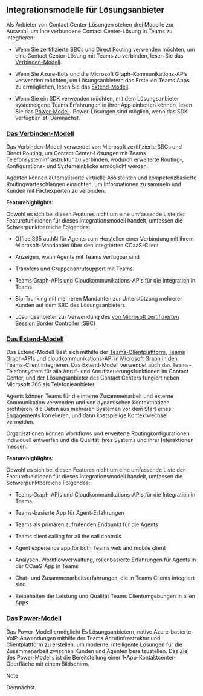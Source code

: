 ## <a name="integration-models-for-solution-providers"></a>Integrationsmodelle für Lösungsanbieter

<a name="steps"></a>

Als Anbieter von Contact Center-Lösungen stehen drei Modelle zur Auswahl, um Ihre verbundene Contact Center-Lösung in Teams zu integrieren:

- Wenn Sie zertifizierte SBCs und Direct Routing verwenden möchten, um eine Contact Center-Lösung mit Teams zu verbinden, lesen Sie das [Verbinden-Modell](?tabs=connect#steps).

- Wenn Sie Azure-Bots und die Microsoft Graph-Kommunikations-APIs verwenden möchten, um Lösungsanbietern das Erstellen Teams Apps zu ermöglichen, lesen Sie das [Extend-Modell](?tabs=extend#steps).

- Wenn Sie ein SDK verwenden möchten, mit dem Lösungsanbieter systemeigene Teams Erfahrungen in ihrer App einbetten können, lesen Sie das [Power-Modell](?tabs=power#steps). Power-Lösungen sind möglich, wenn das SDK verfügbar ist. Demnächst.

### <a name="the-connect-model"></a>[**Das Verbinden-Modell**](#tab/connect)

Das Verbinden-Modell verwendet von Microsoft zertifizierte SBCs und Direct Routing, um Contact Center-Lösungen mit Teams Telefonsysteminfrastruktur zu verbinden, wodurch erweiterte Routing-, Konfigurations- und Systemeinblicke ermöglicht werden.

Agenten können automatisierte virtuelle Assistenten und kompetenzbasierte Routingwarteschlangen einrichten, um Informationen zu sammeln und Kunden mit Fachexperten zu verbinden.

**Featurehighlights:**

Obwohl es sich bei diesen Features nicht um eine umfassende Liste der Featurefunktionen für dieses Integrationsmodell handelt, umfassen die Schwerpunktbereiche Folgendes:

- Office 365 authN für Agents zum Herstellen einer Verbindung mit ihrem Microsoft-Mandanten über den integrierten CCaaS-Client

- Anzeigen, wann Agents mit Teams verfügbar sind

- Transfers und Gruppenanrufsupport mit Teams

- Teams Graph-APIs und Cloudkommunikations-APIs für die Integration in Teams

- Sip-Trunking mit mehreren Mandanten zur Unterstützung mehrerer Kunden auf dem SBC des Lösungsanbieters.

- Lösungsanbieter zur Verwendung des [<span class="underline">von Microsoft zertifizierten Session Border Controller (SBC)</span>](../direct-routing-border-controllers.md)

### <a name="the-extend-model"></a>[**Das Extend-Modell**](#tab/extend)

Das Extend-Modell lässt sich mithilfe der [Teams-Clientplattform](/microsoftteams/platform/overview), [Teams Graph-APIs](/graph/api/resources/teams-api-overview) und [cloudkommunikations-API in Microsoft Graph in den](/graph/api/resources/communications-api-overview) Teams-Client integrieren. Das Extend-Modell verwendet auch das Teams-Telefonsystem für alle Anruf- und Anrufsteuerungsfunktionen im Contact Center, und der Lösungsanbieter des Contact Centers fungiert neben Microsoft 365 als Telefonieanbieter.

Agents können Teams für die interne Zusammenarbeit und externe Kommunikation verwenden und von dynamischen Kontextnotizen profitieren, die Daten aus mehreren Systemen vor dem Start eines Engagements korrelieren, und dann kostspielige Kontextwechsel vermeiden.

Organisationen können Workflows und erweiterte Routingkonfigurationen individuell entwerfen und die Qualität ihres Systems und ihrer Interaktionen messen.

**Featurehighlights:**

Obwohl es sich bei diesen Features nicht um eine umfassende Liste der Featurefunktionen für dieses Integrationsmodell handelt, umfassen die Schwerpunktbereiche Folgendes:

- Teams Graph-APIs und Cloudkommunikations-APIs für die Integration in Teams

- Teams-basierte App für Agent-Erfahrungen

- Teams als primären aufrufenden Endpunkt für die Agents

- Teams client calling for all the call controls

- Agent experience app for both Teams web and mobile client

- Analysen, Workflowverwaltung, rollenbasierte Erfahrungen für Agents in der CCaaS-App in Teams

- Chat- und Zusammenarbeitserfahrungen, die in Teams Clients integriert sind

- Beibehalten der Leistung und Qualität Teams Clientumgebungen in allen Apps

### <a name="the-power-model"></a>[**Das Power-Modell**](#tab/power)

Das Power-Modell ermöglicht Es Lösungsanbietern, native Azure-basierte VoIP-Anwendungen mithilfe der Teams Anrufinfrastruktur und Clientplattform zu erstellen, um moderne, intelligente Lösungen für die Zusammenarbeit zwischen Kunden und Agenten bereitzustellen. Das Ziel des Power-Modells ist die Bereitstellung einer 1-App-Kontaktcenter-Oberfläche mit einem Bildschirm.


> [!NOTE]
> Demnächst.
